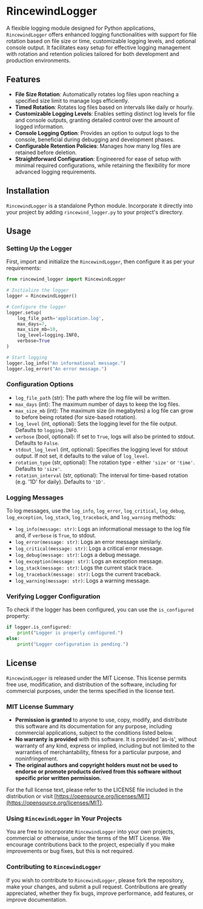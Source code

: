 # RincewindLogger

A flexible logging module designed for Python applications, `RincewindLogger` offers enhanced logging functionalities with support for file rotation based on file size or time, customizable logging levels, and optional console output. It facilitates easy setup for effective logging management with rotation and retention policies tailored for both development and production environments.

## Features

- **File Size Rotation**: Automatically rotates log files upon reaching a specified size limit to manage logs efficiently.
- **Timed Rotation**: Rotates log files based on intervals like daily or hourly. 
- **Customizable Logging Levels**: Enables setting distinct log levels for file and console outputs, granting detailed control over the amount of logged information.
- **Console Logging Option**: Provides an option to output logs to the console, beneficial during debugging and development phases.
- **Configurable Retention Policies**: Manages how many log files are retained before deletion.
- **Straightforward Configuration**: Engineered for ease of setup with minimal required configurations, while retaining the flexibility for more advanced logging requirements.

## Installation

`RincewindLogger` is a standalone Python module. Incorporate it directly into your project by adding `rincewind_logger.py` to your project's directory.

## Usage

### Setting Up the Logger

First, import and initialize the `RincewindLogger`, then configure it as per your requirements:

```python
from rincewind_logger import RincewindLogger

# Initialize the logger
logger = RincewindLogger() 

# Configure the logger
logger.setup(
    log_file_path='application.log',
    max_days=7,
    max_size_mb=10,
    log_level=logging.INFO,
    verbose=True
)

# Start logging
logger.log_info("An informational message.")
logger.log_error("An error message.")
```

### Configuration Options

- `log_file_path` (str): The path where the log file will be written.
- `max_days` (int): The maximum number of days to keep the log files.  
- `max_size_mb` (int): The maximum size (in megabytes) a log file can grow to before being rotated (for size-based rotation).
- `log_level` (int, optional): Sets the logging level for the file output. Defaults to `logging.INFO`.
- `verbose` (bool, optional): If set to `True`, logs will also be printed to stdout. Defaults to `False`.
- `stdout_log_level` (int, optional): Specifies the logging level for stdout output. If not set, it defaults to the value of `log_level`.
- `rotation_type` (str, optional): The rotation type - either `'size'` or `'time'`. Defaults to `'size'`.
- `rotation_interval` (str, optional): The interval for time-based rotation (e.g. '1D' for daily). Defaults to `'1D'`.

### Logging Messages 

To log messages, use the `log_info`, `log_error`, `log_critical`, `log_debug`, `log_exception`, `log_stack`, `log_traceback`, and `log_warning` methods:

- `log_info(message: str)`: Logs an informational message to the log file and, if `verbose` is `True`, to stdout.
- `log_error(message: str)`: Logs an error message similarly.
- `log_critical(message: str)`: Logs a critical error message.
- `log_debug(message: str)`: Logs a debug message.  
- `log_exception(message: str)`: Logs an exception message.
- `log_stack(message: str)`: Logs the current stack trace.
- `log_traceback(message: str)`: Logs the current traceback.
- `log_warning(message: str)`: Logs a warning message.

### Verifying Logger Configuration 

To check if the logger has been configured, you can use the `is_configured` property:

```python
if logger.is_configured:
    print("Logger is properly configured.")
else:
    print("Logger configuration is pending.")
```
## License

`RincewindLogger` is released under the MIT License. This license permits free use, modification, and distribution of the software, including for commercial purposes, under the terms specified in the license text.

### MIT License Summary

- **Permission is granted** to anyone to use, copy, modify, and distribute this software and its documentation for any purpose, including commercial applications, subject to the conditions listed below.
- **No warranty is provided** with this software. It is provided 'as-is', without warranty of any kind, express or implied, including but not limited to the warranties of merchantability, fitness for a particular purpose, and noninfringement.
- **The original authors and copyright holders must not be used to endorse or promote products derived from this software without specific prior written permission.**

For the full license text, please refer to the LICENSE file included in the distribution or visit [https://opensource.org/licenses/MIT](https://opensource.org/licenses/MIT).

### Using `RincewindLogger` in Your Projects

You are free to incorporate `RincewindLogger` into your own projects, commercial or otherwise, under the terms of the MIT License. We encourage contributions back to the project, especially if you make improvements or bug fixes, but this is not required.

### Contributing to `RincewindLogger`

If you wish to contribute to `RincewindLogger`, please fork the repository, make your changes, and submit a pull request. Contributions are greatly appreciated, whether they fix bugs, improve performance, add features, or improve documentation.